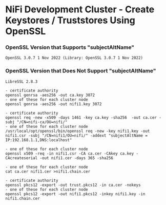 # NiFi Development Cluster - Create Keystores / Truststores Using OpenSSL

### OpenSSL Version that Supports "subjectAltName"
`OpenSSL 3.0.7 1 Nov 2022 (Library: OpenSSL 3.0.7 1 Nov 2022)`

### OpenSSL Version that Does Not Support "subjectAltName"
`LibreSSL 2.8.3`


```
- certificate authority
openssl genrsa -aes256 -out ca.key 3072
- one of these for each cluster node
openssl genrsa -aes256 -out nifi1.key 3072

- certificate authority
openssl req -new -x509 -days 1461 -key ca.key -sha256  -out ca.cer -subj "/CN=nifi-ca/OU=nifi/"
- one of these for each cluster node
/usr/local/opt/openssl/bin/openssl req -new -key nifi1.key -out nifi1.csr -subj "/CN=nifi1/OU=nifi/" -addext "subjectAltName = IP:192.168.1.1,DNS:localhost"

- one of these for each cluster node
openssl x509 -req -in nifi1.csr -CA ca.cer -CAkey ca.key -CAcreateserial -out nifi1.cer -days 365 -sha256

- one of these for each cluster node
cat ca.cer nifi1.cer >nifi1.chain.cer

- certificate authority
openssl pkcs12 -export -out trust.pkcs12 -in ca.cer -nokeys
- one of these for each cluster node
openssl pkcs12 -export -out nifi1.pkcs12 -inkey nifi1.key -in nifi1.chain.cer
